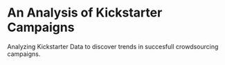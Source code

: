 # An Analysis of Kickstarter Campaigns
Analyzing Kickstarter Data to discover trends in succesfull crowdsourcing campaigns.
